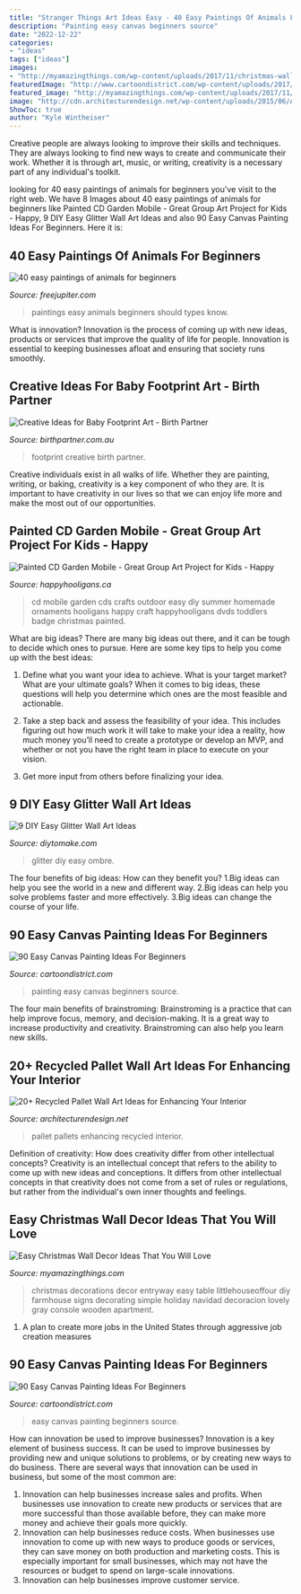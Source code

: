 ```yaml
---
title: "Stranger Things Art Ideas Easy - 40 Easy Paintings Of Animals For Beginners"
description: "Painting easy canvas beginners source"
date: "2022-12-22"
categories:
- "ideas"
tags: ["ideas"]
images:
- "http://myamazingthings.com/wp-content/uploads/2017/11/christmas-wall-decor2-.jpg"
featuredImage: "http://www.cartoondistrict.com/wp-content/uploads/2017/06/Easy-Canvas-Painting-Ideas-For-Beginners21-1.jpg"
featured_image: "http://myamazingthings.com/wp-content/uploads/2017/11/christmas-wall-decor2-.jpg"
image: "http://cdn.architecturendesign.net/wp-content/uploads/2015/06/AD-Pallet-Wall-Art-19.jpg"
ShowToc: true
author: "Kyle Wintheiser"
---
```



Creative people are always looking to improve their skills and techniques. They are always looking to find new ways to create and communicate their work. Whether it is through art, music, or writing, creativity is a necessary part of any individual's toolkit.

	

		
looking for 40 easy paintings of animals for beginners you've visit to the right web. We have 8 Images about 40 easy paintings of animals for beginners like Painted CD Garden Mobile - Great Group Art Project for Kids - Happy, 9 DIY Easy Glitter Wall Art Ideas and also 90 Easy Canvas Painting Ideas For Beginners. Here it is:
		
    
## 40 Easy Paintings Of Animals For Beginners

<img loading=lazy src="http://www.freejupiter.com/wp-content/uploads/2017/03/easy-paintings-of-animals27.jpg" onerror="this.onerror=null;this.src='https://tse1.mm.bing.net/th?id=OIP.3kGqZeGJJwW1LvJyMyD-awHaJ4&amp;pid=15.1';" alt="40 easy paintings of animals for beginners">

_Source: freejupiter.com_

>paintings easy animals beginners should types know. 

	

What is innovation?
Innovation is the process of coming up with new ideas, products or services that improve the quality of life for people. Innovation is essential to keeping businesses afloat and ensuring that society runs smoothly.

    
## Creative Ideas For Baby Footprint Art - Birth Partner

<img loading=lazy src="https://birthpartner.com.au/wp-content/uploads/2016/05/baby-footprint-art-5.jpg" onerror="this.onerror=null;this.src='https://tse1.mm.bing.net/th?id=OIP.ucR7HVipYK6gKOYSozivyAHaFi&amp;pid=15.1';" alt="Creative Ideas for Baby Footprint Art - Birth Partner">

_Source: birthpartner.com.au_

>footprint creative birth partner. 

	

Creative individuals exist in all walks of life. Whether they are painting, writing, or baking, creativity is a key component of who they are. It is important to have creativity in our lives so that we can enjoy life more and make the most out of our opportunities.

    
## Painted CD Garden Mobile - Great Group Art Project For Kids - Happy

<img loading=lazy src="https://cdn.happyhooligans.ca/wp-content/uploads/2018/07/CD-Garden-Mobile-Happy-Hooligans-.jpg" onerror="this.onerror=null;this.src='https://tse4.mm.bing.net/th?id=OIP.-dsIxt0sB12xKsbEknXN-wAAAA&amp;pid=15.1';" alt="Painted CD Garden Mobile - Great Group Art Project for Kids - Happy">

_Source: happyhooligans.ca_

>cd mobile garden cds crafts outdoor easy diy summer homemade ornaments hooligans happy craft happyhooligans dvds toddlers badge christmas painted. 

	

What are big ideas?
There are many big ideas out there, and it can be tough to decide which ones to pursue. Here are some key tips to help you come up with the best ideas:
1. Define what you want your idea to achieve. What is your target market? What are your ultimate goals? When it comes to big ideas, these questions will help you determine which ones are the most feasible and actionable.

2. Take a step back and assess the feasibility of your idea. This includes figuring out how much work it will take to make your idea a reality, how much money you’ll need to create a prototype or develop an MVP, and whether or not you have the right team in place to execute on your vision.

3. Get more input from others before finalizing your idea.

    
## 9 DIY Easy Glitter Wall Art Ideas

<img loading=lazy src="https://www.diytomake.com/wp-content/uploads/2015/09/Ombre-Glitter-Wall-Art.jpg" onerror="this.onerror=null;this.src='https://tse4.mm.bing.net/th?id=OIP.WpCV-ipjPbJlqN5_FS0X9gHaJ6&amp;pid=15.1';" alt="9 DIY Easy Glitter Wall Art Ideas">

_Source: diytomake.com_

>glitter diy easy ombre. 

	

The four benefits of big ideas: How can they benefit you?
1.Big ideas can help you see the world in a new and different way.
2.Big ideas can help you solve problems faster and more effectively.
3.Big ideas can change the course of your life.

    
## 90 Easy Canvas Painting Ideas For Beginners

<img loading=lazy src="http://www.cartoondistrict.com/wp-content/uploads/2017/06/Easy-Canvas-Painting-Ideas-For-Beginners0201.jpg" onerror="this.onerror=null;this.src='https://tse2.mm.bing.net/th?id=OIP.hI1Tv4Y6Y5t2unCN60fbQgHaLc&amp;pid=15.1';" alt="90 Easy Canvas Painting Ideas For Beginners">

_Source: cartoondistrict.com_

>painting easy canvas beginners source. 

	

The four main benefits of brainstroming:
Brainstroming is a practice that can help improve focus, memory, and decision-making. It is a great way to increase productivity and creativity. Brainstroming can also help you learn new skills.

    
## 20+ Recycled Pallet Wall Art Ideas For Enhancing Your Interior

<img loading=lazy src="http://cdn.architecturendesign.net/wp-content/uploads/2015/06/AD-Pallet-Wall-Art-19.jpg" onerror="this.onerror=null;this.src='https://tse4.mm.bing.net/th?id=OIP.LOr43Hb7t_O9NOj7dAYJ8QHaKd&amp;pid=15.1';" alt="20+ Recycled Pallet Wall Art Ideas for Enhancing Your Interior">

_Source: architecturendesign.net_

>pallet pallets enhancing recycled interior. 

	

Definition of creativity: How does creativity differ from other intellectual concepts?
Creativity is an intellectual concept that refers to the ability to come up with new ideas and conceptions. It differs from other intellectual concepts in that creativity does not come from a set of rules or regulations, but rather from the individual's own inner thoughts and feelings.

    
## Easy Christmas Wall Decor Ideas That You Will Love

<img loading=lazy src="http://myamazingthings.com/wp-content/uploads/2017/11/christmas-wall-decor2-.jpg" onerror="this.onerror=null;this.src='https://tse4.mm.bing.net/th?id=OIP.SZCtYpjoR5Po8By-4gWZLAHaLJ&amp;pid=15.1';" alt="Easy Christmas Wall Decor Ideas That You Will Love">

_Source: myamazingthings.com_

>christmas decorations decor entryway easy table littlehouseoffour diy farmhouse signs decorating simple holiday navidad decoracion lovely gray console wooden apartment. 

	

1. A plan to create more jobs in the United States through aggressive job creation measures 

    
## 90 Easy Canvas Painting Ideas For Beginners

<img loading=lazy src="http://www.cartoondistrict.com/wp-content/uploads/2017/06/Easy-Canvas-Painting-Ideas-For-Beginners21-1.jpg" onerror="this.onerror=null;this.src='https://tse1.mm.bing.net/th?id=OIP.4OkhfQN4teidQ5dAVEC1JwHaJ4&amp;pid=15.1';" alt="90 Easy Canvas Painting Ideas For Beginners">

_Source: cartoondistrict.com_

>easy canvas painting beginners source. 

	

How can innovation be used to improve businesses?
Innovation is a key element of business success. It can be used to improve businesses by providing new and unique solutions to problems, or by creating new ways to do business. There are several ways that innovation can be used in business, but some of the most common are: 
1. Innovation can help businesses increase sales and profits. When businesses use innovation to create new products or services that are more successful than those available before, they can make more money and achieve their goals more quickly.
2. Innovation can help businesses reduce costs. When businesses use innovation to come up with new ways to produce goods or services, they can save money on both production and marketing costs. This is especially important for small businesses, which may not have the resources or budget to spend on large-scale innovations. 
3. Innovation can help businesses improve customer service.

